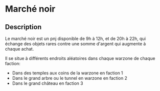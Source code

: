 # Marché noir

## Description

Le marché noir est un pnj disponible de 9h à 12h, et de 20h à 22h, qui échange des objets rares contre une somme d'argent qui augmente à chaque achat.

Il se situe à différents endroits aléatoires dans chaque warzone de chaque faction:
- Dans des temples aux coins de la warzone en faction 1
- Dans le grand arbre ou le tunnel en warzone en faction 2
- Dans le grand château en faction 3
